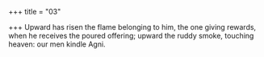 +++
title = "03"

+++
Upward has risen the flame belonging to him, the one giving rewards,  when he receives the poured offering;
upward the ruddy smoke, touching heaven: our men kindle Agni.